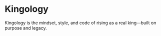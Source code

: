 # Kingology
Kingology is the mindset, style, and code of rising as a real king—built on purpose and legacy.
